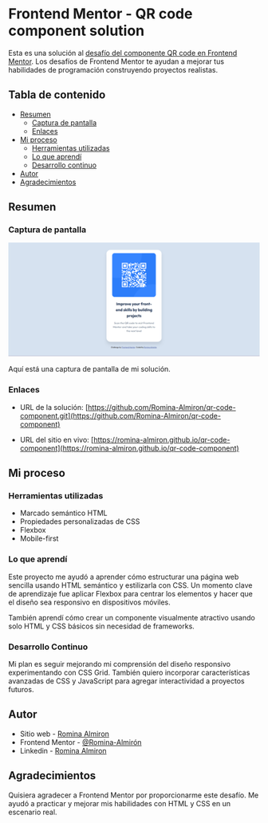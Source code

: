 # Frontend Mentor - QR code component solution

Esta es una solución al [desafío del componente QR code en Frontend Mentor](https://www.frontendmentor.io/challenges/qr-code-component-iux_sIO_H). Los desafíos de Frontend Mentor te ayudan a mejorar tus habilidades de programación construyendo proyectos realistas.


## Tabla de contenido

- [Resumen](#resumen)
  - [Captura de pantalla](#captura-de-pantalla)
  - [Enlaces](#enlaces)
- [Mi proceso](#mi-proceso)
  - [Herramientas utilizadas](#herramientas-utilizadas)
  - [Lo que aprendí](#lo-que-aprendí)
  - [Desarrollo continuo](#desarrollo-continuo)
- [Autor](#autor)
- [Agradecimientos](#agradecimientos)


## Resumen


### Captura de pantalla
![](./design/Captura%20de%20pantalla.png)

Aquí está una captura de pantalla de mi solución.


### Enlaces

- URL de la solución: [https://github.com/Romina-Almiron/qr-code-component.git](https://github.com/Romina-Almiron/qr-code-component)

- URL del sitio en vivo: [https://romina-almiron.github.io/qr-code-component](https://romina-almiron.github.io/qr-code-component)


## Mi proceso

### Herramientas utilizadas

- Marcado semántico HTML
- Propiedades personalizadas de CSS
- Flexbox
- Mobile-first


### Lo que aprendí

Este proyecto me ayudó a aprender cómo estructurar una página web sencilla usando HTML semántico y estilizarla con CSS. Un momento clave de aprendizaje fue aplicar Flexbox para centrar los elementos y hacer que el diseño sea responsivo en dispositivos móviles.

También aprendí cómo crear un componente visualmente atractivo usando solo HTML y CSS básicos sin necesidad de frameworks.


### Desarrollo Continuo

Mi plan es seguir mejorando mi comprensión del diseño responsivo experimentando con CSS Grid. También quiero incorporar características avanzadas de CSS y JavaScript para agregar interactividad a proyectos futuros.


## Autor

- Sitio web - [Romina Almiron](https://romina-almiron.github.io/PORTFOLIO/)
- Frontend Mentor - [@Romina-Almirón](https://www.frontendmentor.io/profile/Romina-Almiron)
- Linkedin - [Romina Almiron](https://www.linkedin.com/in/romina-almir%C3%B3n-828a261a7/)


## Agradecimientos

Quisiera agradecer a Frontend Mentor por proporcionarme este desafío. Me ayudó a practicar y mejorar mis habilidades con HTML y CSS en un escenario real.



